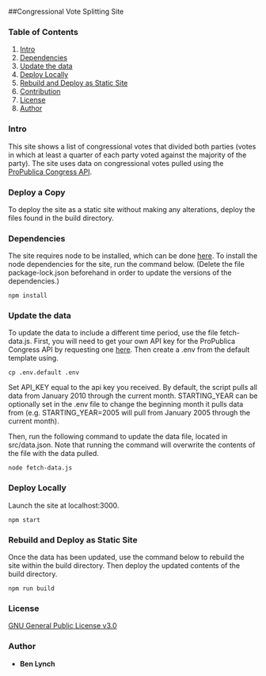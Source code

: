 ##Congressional Vote Splitting Site


### Table of Contents

  1. [Intro](#intro)
  1. [Dependencies](#dependencies)
  1. [Update the data](#update-the-data)
  1. [Deploy Locally](#deploy-locally)
  1. [Rebuild and Deploy as Static Site](#rebuild-and-deploy-as-static-site)
  1. [Contribution](#contribution)
  1. [License](#license)
  1. [Author](#author)

### Intro
This site shows a list of congressional votes that divided both parties (votes in which at least a quarter of each party voted against the majority of the party). The site uses data on congressional votes pulled using the [ProPublica Congress API](https://projects.propublica.org/api-docs/congress-api/). 

### Deploy a Copy
To deploy the site as a static site without making any alterations, deploy the files found in the build directory.

### Dependencies

The site requires node to be installed, which can be done [here](https://nodejs.org/en/download/). To install the node dependencies for the site, run the command below. (Delete the file package-lock.json beforehand in order to update the versions of the dependencies.)

`npm install`

### Update the data
To update the data to include a different time period, use the file fetch-data.js. First, you will need to get your own API key for the ProPublica Congress API by requesting one [here](https://www.propublica.org/datastore/api/propublica-congress-api). Then create a .env from the default template using.

`cp .env.default .env`

Set API_KEY equal to the api key you received. By default, the script pulls all data from January 2010 through the current month. STARTING_YEAR can be optionally set in the .env file to change the beginning month it pulls data from (e.g. STARTING_YEAR=2005 will pull from January 2005 through the current month).

Then, run the following command to update the data file, located in src/data.json. Note that running the command will overwrite the contents of the file with the data pulled.

`node fetch-data.js`

### Deploy Locally

Launch the site at localhost:3000.

`npm start`

### Rebuild and Deploy as Static Site

Once the data has been updated, use the command below to rebuild the site within the build directory. Then deploy the updated contents of the build directory.

`npm run build`

### License

  [GNU General Public License v3.0](./LICENSE)

### Author

  * <b>Ben Lynch</b>
